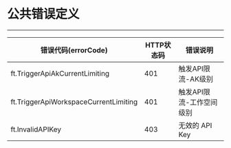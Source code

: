# 公共错误定义

---

| 错误代码(errorCode) | HTTP状态码 | 错误说明          |
|-------|---------|---------------|
| ft.TriggerApiAkCurrentLimiting | 401     | 触发API限流-AK级别  |
| ft.TriggerApiWorkspaceCurrentLimiting | 401     | 触发API限流-工作空间级别 |
| ft.InvalidAPIKey  | 403     | 无效的 API Key   |
